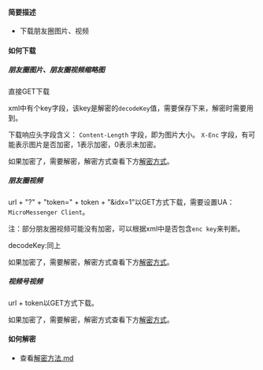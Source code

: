 
#### 简要描述

- 下载朋友圈图片、视频

#### 如何下载

##### 朋友圈图片、朋友圈视频缩略图
直接GET下载

xml中有个key字段，该key是解密的`decodeKey`值，需要保存下来，解密时需要用到。

下载响应头字段含义：
`Content-Length` 字段，即为图片大小。
`X-Enc` 字段，有可能表示图片是否加密，1表示加密，0表示未加密。

如果加密了，需要解密，解密方式查看下方[解密方式](#如何解密)。

##### 朋友圈视频
url + "?" + "token=" + token + "&idx=1"以GET方式下载，需要设置UA：`MicroMessenger Client`。

注：部分朋友圈视频可能没有加密，可以根据xml中是否包含`enc key`来判断。

decodeKey:同上

如果加密了，需要解密，解密方式查看下方[解密方式](#如何解密)。

##### 视频号视频
url + token以GET方式下载。

如果加密了，需要解密，解密方式查看下方[解密方式](#如何解密)。

#### 如何解密



- 查看[解密方法.md](../视频号/视频号作品解密.md)




